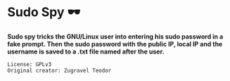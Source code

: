 # Sudo Spy 🕶️
**Sudo spy tricks the GNU/Linux user into entering his sudo password in a fake prompt. Then the sudo password with the public IP, local IP and the username is saved to a .txt file named after the user.**

```
License: GPLv3
Original creator: Zugravel Teodor
```
